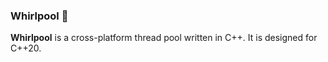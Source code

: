 ### Whirlpool :ocean:
**Whirlpool** is a cross-platform thread pool written in C++. It is designed for C++20.
